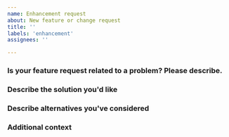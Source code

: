 ```yaml
---
name: Enhancement request
about: New feature or change request
title: ''
labels: 'enhancement'
assignees: ''

---
```


[//]: # (Lines in this format are considered as comments and will not be displayed.)
[//]: # (Please check for existing issues!)
[//]: # (Existing issues can be upvoted by adding a thumps up reaction to the original post)

### Is your feature request related to a problem? Please describe.
[//]: # (A clear and concise description of what the problem is. Ex. I'm always frustrated when [...])

### Describe the solution you'd like
[//]: # (A clear and concise description of what you want to happen.)

### Describe alternatives you've considered
[//]: # (A clear and concise description of any alternative solutions or features you've considered.)

### Additional context
[//]: # (Add any other context or screenshots about the feature request here.)

